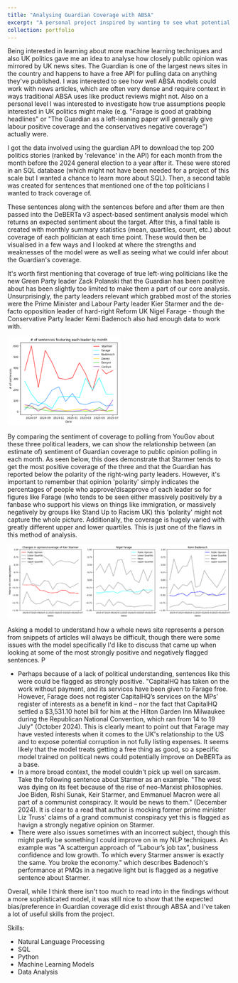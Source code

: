 ```yaml
---
title: "Analysing Guardian Coverage with ABSA"
excerpt: "A personal project inspired by wanting to see what potential Aspect-Based Sentiment Analysis (ABSA) had for analysing News Coverage. The analysis I did looks at what trends have emerged in the past year in British politics, how the sentiment of Guardian coverage compares to public opinion and some strengths and weaknesses of ASBA <br/><img src='/images/projects/guardianabsa/starmerpol.png' height='300'>"
collection: portfolio
---
```


Being interested in learning about more machine learning techniques and also UK politics gave me an idea to analyse how closely public opinion was mirrored by UK news sites. The Guardian is one of the largest news sites in the country and happens to have a free API for pulling data on anything they've published. I was interested to see how well ABSA models could work with news articles, which are often very dense and require context in ways traditional ABSA uses like product reviews might not. Also on a personal level I was interested to investigate how true assumptions people interested in UK politics might make (e.g. "Farage is good at grabbing headlines" or "The Guardian as a left-leaning paper will generally give labour positive coverage and the conservatives negative coverage") actually were.

I got the data involved using the guardian API to download the top 200 politics stories (ranked by 'relevance' in the API) for each month from the month before the 2024 general election to a year after it. These were stored in an SQL database (which might not have been needed for a project of this scale but I wanted a chance to learn more about SQL). Then, a second table was created for sentences that mentioned one of the top politicians I wanted to track coverage of. 

These sentences along with the sentences before and after them are then passed into the DeBERTa v3 aspect-based sentiment analysis model which returns an expected sentiment about the target. After this, a final table is created with monthly summary statistics (mean, quartiles, count, etc.) about coverage of each politician at each time point. These would then be visualised in a few ways and I looked at where the strengths and weaknesses of the model were as well as seeing what we could infer about the Guardian's coverage.

It's worth first mentioning that coverage of true left-wing politicians like the new Green Party leader Zack Polanski that the Guardian has been positive about has been slightly too limited to make them a part of our core analysis. Unsurprisingly, the party leaders relevant which grabbed most of the stories were the Prime Minister and Labour Party leader Kier Starmer and the de-facto opposition leader of hard-right Reform UK Nigel Farage - though the Conservative Party leader Kemi Badenoch also had enough data to work with. 

<img src='/images/projects/guardianabsa/counts.png' height='200'>

By comparing the sentiment of coverage to polling from YouGov about these three political leaders, we can show the relationship between (an estimate of) sentiment of Guardian coverage to public opinion polling in each month. As seen below, this does demonstrate that Starmer tends to get the most positive coverage of the three and that the Guardian has reported below the polarity of the right-wing party leaders. However, it's important to remember that opinion 'polarity' simply indicates the percentages of people who approve/disapprove of each leader so for figures like Farage (who tends to be seen either massively positively by a fanbase who support his views on things like immigration, or massively negatively by groups like Stand Up to Racism UK) this 'polarity' might not capture the whole picture. Additionally, the coverage is hugely varied with greatly different upper and lower quartiles. This is just one of the flaws in this method of analysis.

<img src='/images/projects/guardianabsa/coverage.png'>

Asking a model to understand how a whole news site represents a person from snippets of articles will always be difficult, though there were some issues with the model specifically I'd like to discuss that came up when looking at some of the most strongly positive and negatively flagged sentences. P
- Perhaps because of a lack of political understanding, sentences like this were could be flagged as strongly positive. "CapitalHQ has taken on the work without payment, and its services have been given to Farage free. However, Farage does not register CapitalHQ’s services on the MPs’ register of interests as a benefit in kind – nor the fact that CapitalHQ settled a $3,531.10 hotel bill for him at the Hilton Garden Inn Milwaukee during the Republican National Convention, which ran from 14 to 19 July" (October 2024). This is clearly meant to point out that Farage may have vested interests when it comes to the UK's relationship to the US and to expose potential corruption in not fully listing expenses. It seems likely that the model treats getting a free thing as good, so a specific model trained on political news could potentially improve on DeBERTa as a base.
- In a more broad context, the model couldn't pick up well on sarcasm. Take the following sentence about Starmer as an example. "The west was dying on its feet because of the rise of neo-Marxist philosophies. Joe Biden, Rishi Sunak, Keir Starmer, and Emmanuel Macron were all part of a communist conspiracy. It would be news to them." (December 2024). It is clear to a read that author is mocking former prime minister Liz Truss' claims of a grand communist conspiracy yet this is flagged as havign a strongly negative opinion on Starmer. 
- There were also issues sometimes with an incorrect subject, though this might partly be something I could improve on in my NLP techniques. An example was "A scattergun approach of “Labour’s job tax”, business confidence and low growth. To which every Starmer answer is exactly the same. You broke the economy." which describes Badenoch's performance at PMQs in a negative light but is flagged as a negative sentence about Starmer.

Overall, while I think there isn't too much to read into in the findings without a more sophisticated model, it was still nice to show that the expected bias/preference in Guardian coverage did exist through ABSA and I've taken a lot of useful skills from the project. 

Skills:
 * Natural Language Processing
 * SQL
 * Python
 * Machine Learning Models
 * Data Analysis